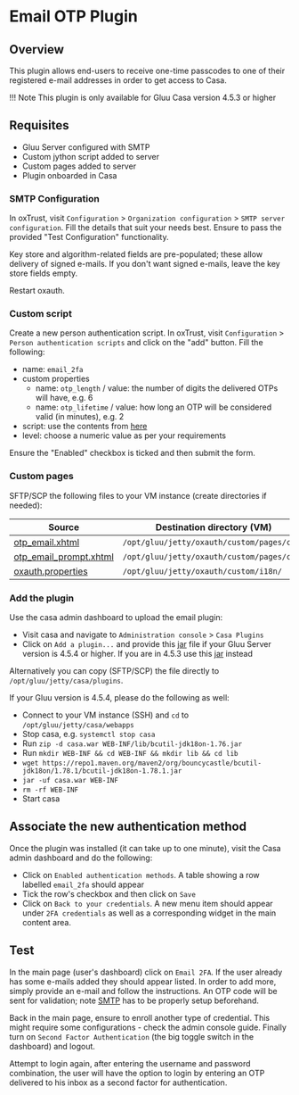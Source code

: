 # Email OTP Plugin

## Overview

This plugin allows end-users to receive one-time passcodes to one of their registered e-mail addresses in order to get access to Casa.

!!! Note
    This plugin is only available for Gluu Casa version 4.5.3 or higher

## Requisites

- Gluu Server configured with SMTP
- Custom jython script added to server
- Custom pages added to server
- Plugin onboarded in Casa

### SMTP Configuration

In oxTrust, visit `Configuration` > `Organization configuration` > `SMTP server configuration`. Fill the details that suit your needs best. Ensure to pass the provided "Test Configuration" functionality. 

Key store and algorithm-related fields are pre-populated; these allow delivery of signed e-mails. If you don't want signed e-mails, leave the key store fields empty.

Restart oxauth.

### Custom script

Create a new person authentication script. In oxTrust, visit `Configuration` > `Person authentication scripts` and click on the "add" button. Fill the following:

- name: `email_2fa`
- custom properties
    - name: `otp_length` / value: the number of digits the delivered OTPs will have, e.g. 6
    - name: `otp_lifetime` / value: how long an OTP will be considered valid (in minutes), e.g. 2
- script: use the contents from [here](https://github.com/GluuFederation/casa/raw/master/plugins/email_2fa_core/extras/email_2fa_core.py)
- level: choose a numeric value as per your requirements

Ensure the "Enabled" checkbox is ticked and then submit the form.

### Custom pages

SFTP/SCP the following files to your VM instance (create directories if needed):

|Source|Destination directory (VM)|
|-|-|
|[otp_email.xhtml](https://github.com/GluuFederation/casa/raw/master/plugins/email_2fa_core/extras/otp_email.xhtml)|`/opt/gluu/jetty/oxauth/custom/pages/casa`|
|[otp_email_prompt.xhtml](https://github.com/GluuFederation/casa/raw/master/plugins/email_2fa_core/extras/otp_email_prompt.xhtml)|`/opt/gluu/jetty/oxauth/custom/pages/casa`|
|[oxauth.properties](https://github.com/GluuFederation/casa/raw/master/plugins/email_2fa_core/extras/oxauth.properties)|`/opt/gluu/jetty/oxauth/custom/i18n/`|

### Add the plugin

Use the casa admin dashboard to upload the email plugin:

- Visit casa and navigate to `Administration console` > `Casa Plugins`
- Click on `Add a plugin...` and provide this [jar](https://maven.gluu.org/maven/org/gluu/casa/plugins/email_2fa_core/4.5.5-SNAPSHOT/email_2fa_core-4.5.5-SNAPSHOT-jar-with-dependencies.jar) file if your Gluu Server version is 4.5.4 or higher. If you are in 4.5.3 use this [jar](https://maven.gluu.org/maven/org/gluu/casa/plugins/email_2fa_core/4.5.3.1.Final/email_2fa_core-4.5.3.1.Final-jar-with-dependencies.jar) instead

Alternatively you can copy (SFTP/SCP) the file directly to `/opt/gluu/jetty/casa/plugins`.

If your Gluu version is 4.5.4, please do the following as well:

- Connect to your VM instance (SSH) and `cd` to `/opt/gluu/jetty/casa/webapps`
- Stop casa, e.g. `systemctl stop casa`
- Run `zip -d casa.war WEB-INF/lib/bcutil-jdk18on-1.76.jar`
- Run `mkdir WEB-INF && cd WEB-INF && mkdir lib && cd lib`
- `wget https://repo1.maven.org/maven2/org/bouncycastle/bcutil-jdk18on/1.78.1/bcutil-jdk18on-1.78.1.jar`
- `jar -uf casa.war WEB-INF`
- `rm -rf WEB-INF`
- Start casa

## Associate the new authentication method

Once the plugin was installed (it can take up to one minute), visit the Casa admin dashboard and do the following:

- Click on `Enabled authentication methods`. A table showing a row labelled `email_2fa` should appear
- Tick the row's checkbox and then click on `Save`
- Click on `Back to your credentials`. A new menu item should appear under `2FA credentials` as well as a corresponding widget in the main content area.

## Test

In the main page (user's dashboard) click on `Email 2FA`. If the user already has some e-mails added they should appear listed. In order to add more, simply provide an e-mail and follow the instructions. An OTP code will be sent for validation; note [SMTP](#smtp-configuration) has to be properly setup beforehand.

Back in the main page, ensure to enroll another type of credential. This might require some configurations - check the admin console guide. Finally turn on `Second Factor Authentication` (the big toggle switch in the dashboard) and logout.

Attempt to login again, after entering the username and password combination, the user will have the option to login by entering an OTP delivered to his inbox as a second factor for authentication.
